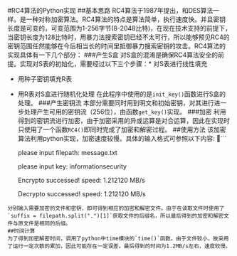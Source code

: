 #RC4算法的Python实现##基本思路 RC4算法于1987年提出，和DES算法一样。是一种对称加密算法。RC4算法的特点是算法简单，执行速度快。并且密钥长度是可变的，可变范围为1-256字节(8-2048比特)，在现在技术支持的前提下，当密钥长度为128比特时，用暴力法搜索密钥已经不太可行，所以能够预见RC4的密钥范围任然能够在今后相当长的时间里抵御暴力搜索密钥的攻击。RC4算法的实现具体有一下几个部分：###产生S盒对S盒的混淆是确保RC4算法安全的前提。实现对S表的初始化，需要经过以下三个步骤：* 对S表进行线性填充* 用种子密钥填充R表* 用R表对S盒进行随机化处理在此程序中使用的是`init_key()`函数进行S盒的处理。###产生密钥流本部分需要同时用到明文和初始密钥，对其进行进一步处理产生可用的密钥流（256位），由函数`get_key()`实现。###加密利用得到的密钥流进行加密，由于加密采用的异或运算是对合运算，因此在实现时只使用了一个函数`RC4()`即同时完成了加密和解密过程。##使用方法该加密算法利用python实现，加密速度较慢。具体的输入格式可参照以下内容:  ```    	please input filepath: message.txt  	please input key: informationsecurity  	Encrypto successed! speed: 1.212120 MB/s    	Decrypto successed! speed: 1.212120 MB/s   ```  分别输入需要加密的文件和密钥，即可得到相应的加密和解密文件。由于在读取文件时使用了`suffix = filepath.split(".")[1]`获取文件的后缀名，所以最后得到的加密和解密文件与原文件是相同的后缀。  ##时间计算为了得到加密解密时间，调用了python中time模块的`time()`函数。由于文件较小，故采用了运行一定次数的累加，因此可能存在一定误差。最后得到的时间为1.2MB/s左右，速度较慢。